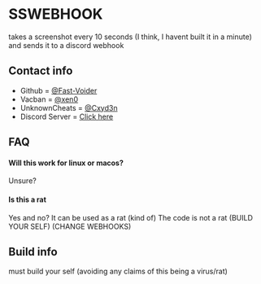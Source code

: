 # SSWEBHOOK

takes a screenshot every 10 seconds (I think, I havent built it in a minute)
and sends it to a discord webhook


## Contact info

- Github = [@Fast-Voider](https://www.github.com/Fast-Voider)
- Vacban = [@xen0](https://vacban.wtf/members/70676/)
- UnknownCheats = [@Cxyd3n](https://www.unknowncheats.me/forum/members/4702196.html)
- Discord Server = [Click here](https://discord.gg/Ds6fsvYTVW)

## FAQ

#### Will this work for linux or macos?

Unsure?

#### Is this a rat

Yes and no?
It can be used as a rat (kind of)
The code is not a rat
(BUILD YOUR SELF)
(CHANGE WEBHOOKS)

## Build info

must build your self (avoiding any claims of this being a virus/rat)
